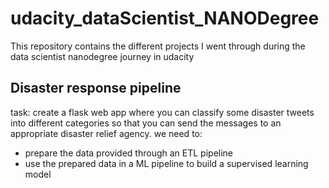 # udacity_dataScientist_NANODegree
This repository contains the different projects I went through during the data scientist nanodegree journey in udacity

## Disaster response pipeline
task: create a flask web app where you can classify some disaster tweets into different categories so that you can send the messages to an appropriate disaster relief agency. 
we need to:
 - prepare the data provided through an ETL pipeline
 - use the prepared data in a ML pipeline to build a supervised  learning model 
